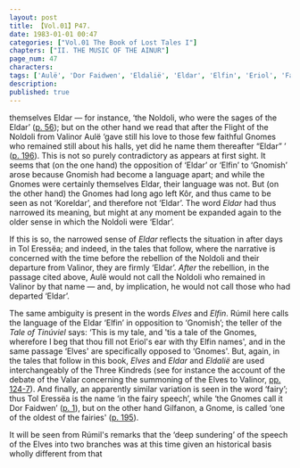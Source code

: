 ```yaml
---
layout: post
title: 【Vol.01】P47.
date: 1983-01-01 00:47
categories: ["Vol.01 The Book of Lost Tales I"]
chapters: ["II. THE MUSIC OF THE AINUR"]
page_num: 47
characters: 
tags: ['Aulë', 'Dor Faidwen', 'Eldalië', 'Eldar', 'Elfin', 'Eriol', 'Fairies', 'fairy speech', 'Gnomish', 'Gnome-speech', 'tongue of the Gnomes', 'Gilfanon', 'Gnomes', 'Kôr', 'Koreldar', 'Noldoli', 'Noldor', 'Rúmil']
description: 
published: true
---
```


<p style="text-indent: 0;">
themselves Eldar — for instance, ‘the Noldoli, who were the sages of the Eldar’ (<a href="{{site.baseurl}}/vol01-p56">p. 56</a>); but on the other hand we read that after the Flight of the Noldoli from Valinor Aulë ‘gave still his love to those few faithful Gnomes who remained still about his halls, yet did he name them thereafter “Eldar” ’ (<a href="{{site.baseurl}}/vol01-p196">p. 196</a>). This is not so purely contradictory as appears at first sight. It seems that (on the one hand) the opposition of ‘Eldar’ or ‘Elfin’ to ‘Gnomish’ arose because Gnomish had become a language apart; and while the Gnomes were certainly themselves Eldar, their language was not. But (on the other hand) the Gnomes had long ago left Kôr, and thus came to be seen as not ‘Koreldar’, and therefore not ‘Eldar’. The word <I>Eldar</I> had thus narrowed its meaning, but might at any moment be expanded again to the older sense in which the Noldoli were ‘Eldar’.
</p>

If this is so, the narrowed sense of <I>Eldar</I> reflects the situation in after days in Tol Eressëa; and indeed, in the tales that follow, where the narrative is concerned with the time before the rebellion of the Noldoli and their departure from Valinor, they are firmly ‘Eldar’. <I>After</I> the rebellion, in the passage cited above, Aulë would not call the Noldoli who remained in Valinor by that name — and, by implication, he would not call those who had departed ‘Eldar’.

The same ambiguity is present in the words <I>Elves</I> and <I>Elfin</I>. Rúmil here calls the language of the Eldar ‘Elfin’ in opposition to ‘Gnomish’; the teller of the <I>Tale of Tinúviel</I> says: ‘This is my tale, and 'tis a tale of the Gnomes, wherefore I beg that thou fill not Eriol's ear with thy Elfin names', and in the same passage ‘Elves' are specifically opposed to ‘Gnomes'. But, again, in the tales that follow in this book, <I>Elves</I> and <I>Eldar</I> and <I>Eldalië</I> are used interchangeably of the Three Kindreds (see for instance the account of the debate of the Valar concerning the summoning of the Elves to Valinor, [pp. 124-7]({{site.baseurl}}/vol01-p124)). And finally, an apparently similar variation is seen in the word ‘fairy’; thus Tol Eressëa is the name ‘in the fairy speech’, while ‘the Gnomes call it Dor Faidwen’ ([p. 1]({{site.baseurl}}/vol01-p1)), but on the other hand Gilfanon, a Gnome, is called ‘one of the oldest of the fairies' ([p. 195]({{site.baseurl}}/vol01-p195)).

It will be seen from Rúmil's remarks that the ‘deep sundering’ of the speech of the Elves into two branches was at this time given an historical basis wholly different from that

